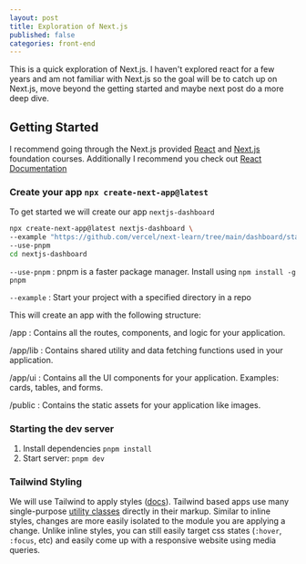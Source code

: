 ```yaml
---
layout: post
title: Exploration of Next.js
published: false
categories: front-end
---
```


This is a quick exploration of Next.js.  I haven't explored react for a few years and am not familiar with Next.js so the goal will be to catch up on Next.js, move beyond the getting started and maybe next post do a more deep dive.


## Getting Started

I recommend going through the Next.js provided [React](https://nextjs.org/learn/react-foundations) and [Next.js](https://nextjs.org/learn/dashboard-app) foundation courses. Additionally I recommend you check out [React Documentation][react-docs]

### Create your app `npx create-next-app@latest`
To get started we will create our app `nextjs-dashboard`
```bash
npx create-next-app@latest nextjs-dashboard \
--example "https://github.com/vercel/next-learn/tree/main/dashboard/starter-example" \
--use-pnpm
cd nextjs-dashboard
```

`--use-pnpm`
: pnpm is a faster package manager.  Install using `npm install -g pnpm`

`--example`
: Start your project with a specified directory in a repo

This will create an app with the following structure:


  /app
  : Contains all the routes, components, and logic for your application.

  /app/lib
  : Contains shared utility and data fetching functions used in your application.

  /app/ui
  : Contains all the UI components for your application. Examples: cards, tables, and forms.

  /public
  : Contains the static assets for your application like images.

### Starting the dev server
1. Install dependencies `pnpm install`
2. Start server: `pnpm dev`

### Tailwind Styling
We will use Tailwind to apply styles ([docs][tailwind-docs]).  Tailwind based apps use many single-purpose [utility classes][tailwind-utility-classes] directly in their markup.  Similar to inline styles, changes are more easily isolated to the module you are applying a change. Unlike inline styles, you can still easily target css states (`:hover`, `:focus`, etc) and easily come up with a responsive website using media queries.

<!--  -->
[next-docs]: https://nextjs.org/docs
[react-docs]: https://react.dev/
[tailwind-docs]: https://tailwindcss.com/docs
[tailwind-utility-classes]: https://tailwindcss.com/docs/styling-with-utility-classes
